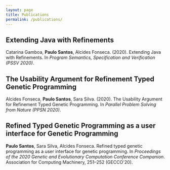 ```yaml
---
layout: page
title: Publications
permalink: /publications/
---
```


## Extending Java with Refinements
Catarina Gamboa, **Paulo Santos**, Alcides Fonseca. (2020). Extending Java with Refinements. In *Program Semantics, Specification and Verification (PSSV 2020)*.

## The Usability Argument for Refinement Typed Genetic Programming
Alcides Fonseca, **Paulo Santos**, Sara Silva. (2020). The Usability Argument for Refinement Typed Genetic Programming. In *Parallel Problem Solving from Nature (PPSN 2020)*.

## Refined Typed Genetic Programming as a user interface for Genetic Programming
**Paulo Santos**, Sara Silva, Alcides Fonseca. Refined typed genetic programming as a user interface for genetic programming. In *Proceedings of the 2020 Genetic and Evolutionary Computation Conference Companion*. Association for Computing Machinery, 251–252 (GECCO'20).